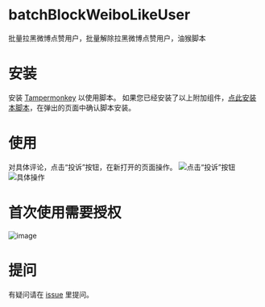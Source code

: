 # batchBlockWeiboLikeUser
批量拉黑微博点赞用户，批量解除拉黑微博点赞用户，油猴脚本

# 安装
安装 [Tampermonkey](https://www.tampermonkey.net/) 以使用脚本。
如果您已经安装了以上附加组件，[点此安装本脚本](https://cdn.jsdelivr.net/gh/comdotwww/batchBlockWeiboLikeUser@latest/batchBlockWeiboLikeUser.user.js)，在弹出的页面中确认脚本安装。

# 使用
对具体评论，点击“投诉”按钮，在新打开的页面操作。
![点击“投诉”按钮](https://github.com/user-attachments/assets/ec994373-221d-414b-bc75-3f7f4079cc83)
![具体操作](https://github.com/user-attachments/assets/c8cd384c-98aa-4f7d-bbc8-f4467ddac9a7)

# 首次使用需要授权
![image](https://github.com/user-attachments/assets/5d9afd5a-f4d5-47f7-9089-699938318b73)

# 提问
有疑问请在 [issue](https://github.com/comdotwww/batchBlockWeiboLikeUser/issues) 里提问。
